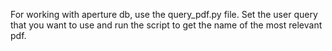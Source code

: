 For working with aperture db, use the query_pdf.py file. Set the user query that you want to use and run the script to get the name of the most relevant pdf. 
